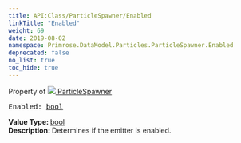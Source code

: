 ```yaml
---
title: API:Class/ParticleSpawner/Enabled
linkTitle: "Enabled"
weight: 69
date: 2019-08-02
namespace: Primrose.DataModel.Particles.ParticleSpawner.Enabled
deprecated: false
no_list: true
toc_hide: true
---
```

Property of <a href="/docs/api-reference/Class/ParticleSpawner"><img src="/icons/silk/emitter.png"/>&nbsp;ParticleSpawner</a>
<pre class="method-declaration">
Enabled: <a class="type" href="/docs/api-reference/System/Primitives#boolean">bool</a></pre>
<b>Value Type: </b>
<a class="type" href="/docs/api-reference/System/Primitives#boolean">bool</a>
<br/>
<b>Description: </b>
Determines if the emitter is enabled.

